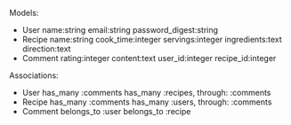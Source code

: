 Models:
- User
    name:string
    email:string
    password_digest:string
- Recipe
    name:string
    cook_time:integer
    servings:integer
    ingredients:text
    direction:text
- Comment
    rating:integer
    content:text
    user_id:integer
    recipe_id:integer

Associations:
- User
    has_many :comments
    has_many :recipes, through: :comments
- Recipe
    has_many :comments
    has_many :users, through: :comments
- Comment
    belongs_to :user
    belongs_to :recipe
